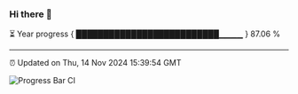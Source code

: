 ### Hi there 👋

⏳ Year progress { ██████████████████████████▁▁▁▁ } 87.06 %

---

⏰ Updated on Thu, 14 Nov 2024 15:39:54 GMT

![Progress Bar CI](https://github.com/IshwaranRudhara/GIT-ACTION/workflows/Progress%20Bar%20CI/badge.svg)
